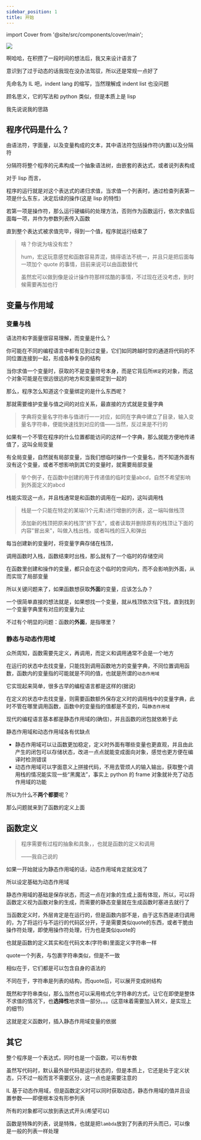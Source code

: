 ```yaml
---
sidebar_position: 1
title: 开始
---
```


import Cover from '@site/src/components/cover/main';

![](https://s2.loli.net/2022/10/23/qvgBXAlaGi4rPw7.jpg)

啊哈哈，在积攒了一段时间的想法后，我又来设计语言了

意识到了过于动态的话我现在没办法驾驭，所以还是常规一点好了

先命名为 IL 吧，indent lang 的缩写，当然理解成 indent list 也没问题

顾名思义，它的写法和 python 类似，但是本质上是 lisp

我先说说我的思路

## 程序代码是什么？

由语法符，字面量，以及变量构成的文本，其中语法符包括操作符(内置)以及分隔符

分隔符将整个程序的元素构成一个抽象语法树，由嵌套的表达式，或者说列表构成

对于 lisp 而言，

程序的运行就是对这个表达式的递归求值，当求值一个列表时，通过检查列表第一项是什么东东，决定后续的操作(这是 lisp 的特性)

若第一项是操作符，那么运行硬编码的处理方法，否则作为函数运行，依次求值后面每一项，并作为参数列表传入函数

直到整个表达式被求值完毕，得到一个值，程序就运行结束了

> 啥？你说为啥没有宏？
>
> hum，宏这玩意感觉和函数容易弄混，搞得语法不统一，并且只是把后面每一项加个 quote 的事情，目前来说可以由函数替代
>
> 虽然宏可以做到像是设计操作符那样炫酷的事情，不过现在还没考虑，到时候需要再加也行

## 变量与作用域

### 变量与栈

语法符和字面量很容易理解，而变量是什么？

你可能在不同的编程语言中都有见到过变量，它们如同跨越时空的通道将代码的不同位置连接到一起，形成各种复杂的结构

当你求值一个变量时，获取的不是变量符号本身，而是它背后所`绑定`的对象，而这个对象可能是在很远很远的地方和变量绑定到一起的

那么，程序怎么知道这个变量绑定的是什么东西呢？

那就需要维护变量与值之间的对应关系，最直接的方式就是变量字典

> 字典将变量名字符串与值进行一一对应，如同在字典中建立了目录，输入变量名字符串，便能快速找到对应的值——当然，反过来是不行的

如果有一个不管在程序的什么位置都能访问的这样一个字典，那么就能方便地传递值了，这叫全局变量

有全局变量，自然就有局部变量，当我们想临时操作一个变量名，而不知道外面有没有这个变量，或者不想影响到其它的变量时，就需要局部变量

> 举个例子，在函数中创建的用于传递值的临时变量abcd，自然不希望影响到外面定义的abcd

栈能实现这一点，并且栈通常是和函数的调用在一起的，这叫调用栈

> 栈是一个只能在特定的某端(1个元素)进行增删的列表，这一端叫做栈顶
>
> 添加新的栈顶把原来的栈顶"挤下去"，或者读取并删除原有的栈顶让下面的内容"冒出来"，叫做入栈出栈，或者叫栈的压入和弹出

每当创建新的变量时，将变量字典存储在栈顶，

调用函数时入栈，函数结束时出栈，那么就有了一个临时的存储空间

在函数里创建和操作的变量，都只会在这个临时的空间内，而不会影响到外面，从而实现了局部变量

所以关键问题来了，如果函数想获取**外面**的变量，应该怎么办？

一个很简单直接的想法就是，如果想找一个变量，就从栈顶依次往下找，直到找到一个变量字典里有对应的变量为止

不过有个明显的问题：函数的**外面**，是指哪里？

### 静态与动态作用域

众所周知，函数需要先定义，再调用，而定义和调用通常不会是一个地方

在运行的状态中去找变量，只能找到调用函数地方的变量字典，不同位置调用函数，函数内的变量指的可能就是不同的值，也就是所谓的`动态作用域`

它实现起来简单，很多古早的编程语言都是这样的(据说)

在定义的状态中去找变量，则需要函数额外保存定义时的调用栈中的变量字典，此时不管在哪里调用函数，函数中的变量指的值都是不变的，叫`静态作用域`

现代的编程语言基本都是静态作用域的(确信)，并且函数的闭包就依赖于此

静态作用域和动态作用域各有优缺点

- 静态作用域可以让函数更加稳定，定义时外面有哪些变量也更直观，并且由此产生的闭包可以存储状态，改进一点点就能变成面向对象，感觉也更方便在编译时检测错误
- 动态作用域可以字面意义上拼接代码，不用去管烦人的输入输出，获取整个调用栈的情况能实现一些“黑魔法”，事实上 python 的 frame 对象就补充了动态作用域的功能

所以为什么不**两个都要**呢？

那么问题就来到了函数的定义上面

## 函数定义

> 程序需要有过程的抽象和具象，，也就是函数的定义和调用
>
> ——我自己说的

如果一开始就设为静态作用域的话，动态作用域肯定就没戏了

所以设定基础为动态作用域

静态作用域的基础是保存状态，而这一点在对象的生成上面有体现，所以，可以将函数定义视为函数对象的生成，而需要的静态变量就在生成函数时塞进去就行了

当函数定义时，外层肯定是在运行的，但是函数内部不是，由于这东西是递归调用的，为了将运行与不运行的代码区分开，于是需要类似quote的东西，或者干脆由操作符处理，即使用操作符处理，行为也是类似quote的

<Cover>也就是函数的定义其实和在代码文本(字符串)里面定义字符串一样</Cover>

quote一个列表，与包裹字符串类似，但是不一致

相似在于，它们都是可以包含自身的语法的

不同在于，字符串是列表的结构，而quote后，可以展开变成树结构

既然和字符串类似，那么当然也可以采用格式化字符串的方式，让它在即使是整体不求值的情况下，也**选择性**地求值一部分。。。(这意味着需要加入转义，是实现上的细节)

这就是定义函数时，插入静态作用域变量的依据

## 其它

整个程序是一个表达式，同时也是一个函数，可以有参数

虽然写代码时，默认最外层代码是运行状态的，但是本质上，它还是处于定义状态，只不过一般而言不需要区分，这一点也是需要注意的

IL 基于动态作用域，但是函数定义时可以同时获取动态，静态作用域的值并且设置参数——即便根本没有形参列表

所有的对象都可以放到表达式开头(希望可以)

函数是特殊的列表，说是特殊，也就是把`lambda`放到了列表的开头而已，可以像是一般的列表一样处理